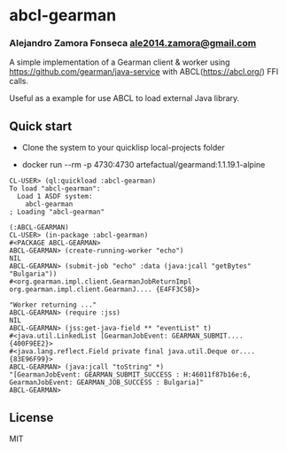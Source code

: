 # abcl-gearman
### Alejandro Zamora Fonseca <ale2014.zamora@gmail.com>

A simple implementation of a Gearman client & worker using https://github.com/gearman/java-service with
ABCL(https://abcl.org/) FFI calls.

Useful as a example for use ABCL to load external Java library.

## Quick start

- Clone the system to your quicklisp local-projects folder

- docker run --rm -p 4730:4730 artefactual/gearmand:1.1.19.1-alpine

```
CL-USER> (ql:quickload :abcl-gearman)
To load "abcl-gearman":
  Load 1 ASDF system:
    abcl-gearman
; Loading "abcl-gearman"

(:ABCL-GEARMAN)
CL-USER> (in-package :abcl-gearman)
#<PACKAGE ABCL-GEARMAN>
ABCL-GEARMAN> (create-running-worker "echo")
NIL
ABCL-GEARMAN> (submit-job "echo" :data (java:jcall "getBytes" "Bulgaria"))
#<org.gearman.impl.client.GearmanJobReturnImpl org.gearman.impl.client.GearmanJ.... {E4FF3C5B}>

"Worker returning ..."
ABCL-GEARMAN> (require :jss)
NIL
ABCL-GEARMAN> (jss:get-java-field ** "eventList" t)
#<java.util.LinkedList [GearmanJobEvent: GEARMAN_SUBMIT.... {400F9EE2}>
#<java.lang.reflect.Field private final java.util.Deque or.... {83E96F99}>
ABCL-GEARMAN> (java:jcall "toString" *)
"[GearmanJobEvent: GEARMAN_SUBMIT_SUCCESS : H:46011f87b16e:6, GearmanJobEvent: GEARMAN_JOB_SUCCESS : Bulgaria]"
ABCL-GEARMAN>
```

## License

MIT
